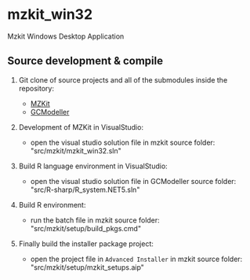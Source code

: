 # mzkit_win32

Mzkit Windows Desktop Application

## Source development &amp; compile 

1. Git clone of source projects and all of the submodules inside the repository:
   + [MZKit](https://github.com/xieguigang/mzkit.git)
   + [GCModeller](https://github.com/SMRUCC/GCModeller.git)

2. Development of MZKit in VisualStudio:
   + open the visual studio solution file in mzkit source folder: "src/mzkit/mzkit_win32.sln"

3. Build R language environment in VisualStudio:
   + open the visual studio solution file in GCModeller source folder: "src/R-sharp/R_system.NET5.sln"
   
4. Build R environment:
   + run the batch file in mzkit source folder: "src/mzkit/setup/build_pkgs.cmd" 
   
5. Finally build the installer package project:
   + open the project file in ``Advanced Installer`` in mzkit source folder: "src/mzkit/setup/mzkit_setups.aip"
